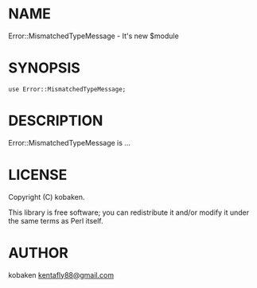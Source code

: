 
# NAME

Error::MismatchedTypeMessage - It's new $module

# SYNOPSIS

    use Error::MismatchedTypeMessage;

# DESCRIPTION

Error::MismatchedTypeMessage is ...

# LICENSE

Copyright (C) kobaken.

This library is free software; you can redistribute it and/or modify
it under the same terms as Perl itself.

# AUTHOR

kobaken <kentafly88@gmail.com>
